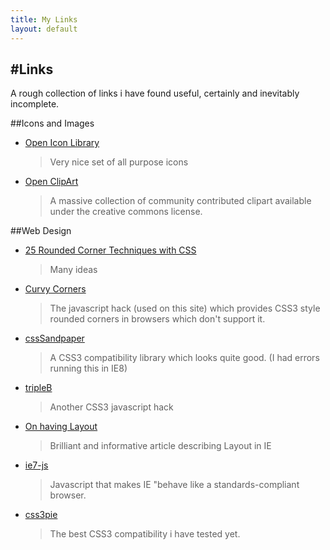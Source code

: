 ```yaml
---
title: My Links
layout: default
---
```

#Links
------
A rough collection of links i have found useful, certainly and inevitably incomplete.

##Icons and Images
* [Open Icon Library](http://openiconlibrary.sourceforge.net/ "Open icons")
  > Very nice set of all purpose icons
* [Open ClipArt](http://www.openclipart.org/ "Open clip art")
  > A massive collection of community contributed clipart available under the
  > creative commons license. 

##Web Design
* [25 Rounded Corner Techniques with CSS](http://www.devwebpro.com/25-rounded-corners-techniques-with-css/)
  > Many ideas
* [Curvy Corners](http://www.curvycorners.net/)
  > The javascript hack (used on this site) which provides CSS3 style rounded
  > corners in browsers which don't support it.
* [cssSandpaper](http://www.useragentman.com/blog/csssandpaper-a-css3-javascript-library/)
  > A CSS3 compatibility library which looks quite good. (I had errors running this in IE8)
* [tripleB](http://www.netzgesta.de/tripleb/)
  > Another CSS3 javascript hack
* [On having Layout](http://www.satzansatz.de/cssd/onhavinglayout.html)
  > Brilliant and informative article describing Layout in IE
* [ie7-js](http://code.google.com/p/ie7-js/)
  > Javascript that makes IE "behave like a standards-compliant browser.
* [css3pie](http://css3pie.com/)
  > The best CSS3 compatibility i have tested yet.